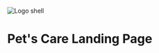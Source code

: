 ![Logo shell](https://drive.google.com/file/d/1jX0FOE8bJqvhNU_J6Y8MBJPlXqNjZdRz/view?usp=sharing) 
# Pet's Care Landing Page
